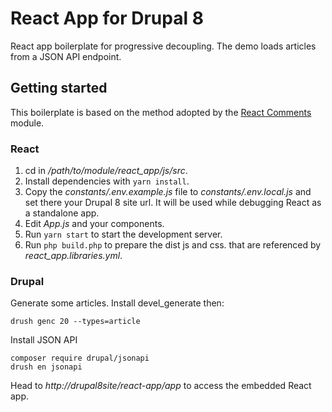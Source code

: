# React App for Drupal 8

React app boilerplate for progressive decoupling.
The demo loads articles from a JSON API endpoint.

## Getting started

This boilerplate is based on the method adopted by the
[React Comments](https://www.drupal.org/project/react_comments) module.

### React

1. cd in _/path/to/module/react_app/js/src_.
2. Install dependencies with `yarn install`.
3. Copy the _constants/.env.example.js_ file to _constants/.env.local.js_ 
and set there your Drupal 8 site url.
It will be used while debugging React as a standalone app.
4. Edit _App.js_ and your components.
5. Run `yarn start` to start the development server.
6. Run `php build.php` to prepare the dist js and css. 
that are referenced by _react_app.libraries.yml_.

### Drupal

Generate some articles. Install devel_generate then:

`drush genc 20 --types=article`

Install JSON API 

```
composer require drupal/jsonapi
drush en jsonapi
```

Head to _http://drupal8site/react-app/app_ to access the embedded React app.
